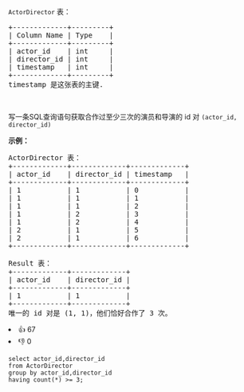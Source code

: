 <p><code>ActorDirector</code>&nbsp;表：</p>

<pre>
+-------------+---------+
| Column Name | Type    |
+-------------+---------+
| actor_id    | int     |
| director_id | int     |
| timestamp   | int     |
+-------------+---------+
timestamp 是这张表的主键.
</pre>

<p>&nbsp;</p>

<p>写一条SQL查询语句获取合作过至少三次的演员和导演的 id 对&nbsp;<code>(actor_id, director_id)</code></p>

<p><strong>示例：</strong></p>

<pre>
ActorDirector 表：
+-------------+-------------+-------------+
| actor_id    | director_id | timestamp   |
+-------------+-------------+-------------+
| 1           | 1           | 0           |
| 1           | 1           | 1           |
| 1           | 1           | 2           |
| 1           | 2           | 3           |
| 1           | 2           | 4           |
| 2           | 1           | 5           |
| 2           | 1           | 6           |
+-------------+-------------+-------------+

Result 表：
+-------------+-------------+
| actor_id    | director_id |
+-------------+-------------+
| 1           | 1           |
+-------------+-------------+
唯一的 id 对是 (1, 1)，他们恰好合作了 3 次。</pre>

<div><li>👍 67</li><li>👎 0</li></div>

```mysql
select actor_id,director_id 
from ActorDirector
group by actor_id,director_id
having count(*) >= 3;
```